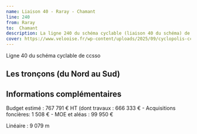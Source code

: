 ```yaml
---
name: Liaison 40 - Raray - Chamant
line: 240
from: Raray
to:  Chamant 
description: La ligne 240 du schéma cyclable (liaison 40 du schéma) de ccsso reliera Raray à Chamant 
cover: https://www.velooise.fr/wp-content/uploads/2025/09/cyclopolis-ccsso-240.jpg
---
```

Ligne 40 du schéma cyclable de ccsso
## Les tronçons (du Nord au Sud)

## Informations complémentaires

Budget estimé : 767 791 € HT (dont travaux : 666 333 € - Acquisitions foncières: 1 508 € - MOE et aléas : 99 950 €

Linéaire : 9 079  m

